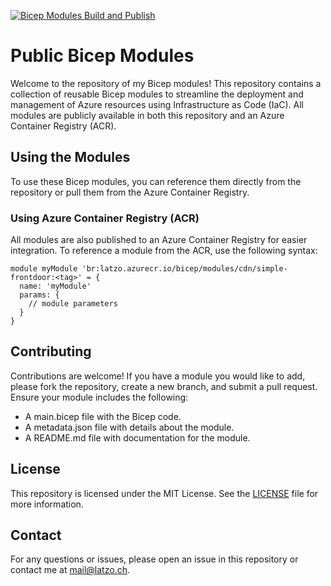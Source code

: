 [![Bicep Modules Build and Publish](https://github.com/Latzox/bicep-modules/actions/workflows/publish-bicep-modules.yml/badge.svg)](https://github.com/Latzox/bicep-modules/actions/workflows/publish-bicep-modules.yml)

# Public Bicep Modules

Welcome to the repository of my Bicep modules! This repository contains a collection of reusable Bicep modules to streamline the deployment and management of Azure resources using Infrastructure as Code (IaC). All modules are publicly available in both this repository and an Azure Container Registry (ACR).

## Using the Modules

To use these Bicep modules, you can reference them directly from the repository or pull them from the Azure Container Registry.

### Using Azure Container Registry (ACR)

All modules are also published to an Azure Container Registry for easier integration. To reference a module from the ACR, use the following syntax:

```
module myModule 'br:latzo.azurecr.io/bicep/modules/cdn/simple-frontdoor:<tag>' = {
  name: 'myModule'
  params: {
    // module parameters
  }
}
```

## Contributing

Contributions are welcome! If you have a module you would like to add, please fork the repository, create a new branch, and submit a pull request. Ensure your module includes the following:

- A main.bicep file with the Bicep code.
- A metadata.json file with details about the module.
- A README.md file with documentation for the module.

## License

This repository is licensed under the MIT License. See the [LICENSE](https://github.com/Latzox/bicep-modules/blob/main/LICENSE) file for more information.

## Contact

For any questions or issues, please open an issue in this repository or contact me at mail@latzo.ch.
